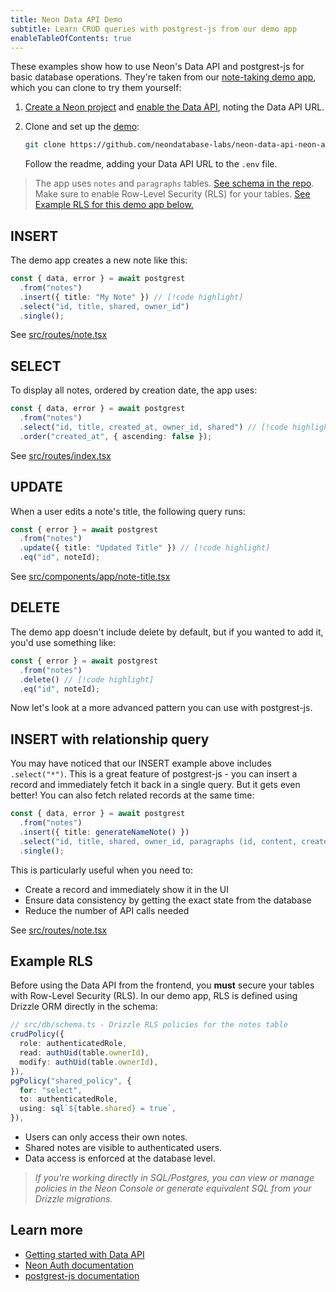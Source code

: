 ```yaml
---
title: Neon Data API Demo
subtitle: Learn CRUD queries with postgrest-js from our demo app
enableTableOfContents: true
---
```


These examples show how to use Neon's Data API and postgrest-js for basic database operations. They're taken from our [note-taking demo app](https://github.com/neondatabase-labs/neon-data-api-neon-auth), which you can clone to try them yourself:

1. [Create a Neon project](https://pg.new) and [enable the Data API](/docs/data-api/get-started#enabling-the-data-api), noting the Data API URL.
2. Clone and set up the [demo](https://github.com/neondatabase-labs/neon-data-api-neon-auth):

   ```bash
   git clone https://github.com/neondatabase-labs/neon-data-api-neon-auth
   ```

   Follow the readme, adding your Data API URL to the `.env` file.

> The app uses `notes` and `paragraphs` tables. [See schema in the repo](https://github.com/neondatabase-labs/neon-data-api-neon-auth/blob/main/src/db/schema.ts). 
> Make sure to enable Row-Level Security (RLS) for your tables. [See Example RLS for this demo app below.](#example-rls)

<Steps>

## INSERT

The demo app creates a new note like this:
```typescript
const { data, error } = await postgrest
  .from("notes")
  .insert({ title: "My Note" }) // [!code highlight]
  .select("id, title, shared, owner_id")
  .single();
```

See [src/routes/note.tsx](https://github.com/neondatabase-labs/neon-data-api-neon-auth/blob/main/src/routes/note.tsx)

## SELECT

To display all notes, ordered by creation date, the app uses:

```typescript
const { data, error } = await postgrest
  .from("notes")
  .select("id, title, created_at, owner_id, shared") // [!code highlight]
  .order("created_at", { ascending: false });
```

See [src/routes/index.tsx](https://github.com/neondatabase-labs/neon-data-api-neon-auth/blob/main/src/routes/index.tsx)

## UPDATE

When a user edits a note's title, the following query runs:

```typescript
const { error } = await postgrest
  .from("notes")
  .update({ title: "Updated Title" }) // [!code highlight]
  .eq("id", noteId);
```

See [src/components/app/note-title.tsx](https://github.com/neondatabase-labs/neon-data-api-neon-auth/blob/main/src/components/app/note-title.tsx)

## DELETE

The demo app doesn't include delete by default, but if you wanted to add it, you'd use something like:

```typescript
const { error } = await postgrest
  .from("notes")
  .delete() // [!code highlight]
  .eq("id", noteId);
```

Now let's look at a more advanced pattern you can use with postgrest-js.

## INSERT with relationship query

You may have noticed that our INSERT example above includes `.select("*")`. This is a great feature of postgrest-js - you can insert a record and immediately fetch it back in a single query. But it gets even better! You can also fetch related records at the same time:

```typescript
const { data, error } = await postgrest
  .from("notes")
  .insert({ title: generateNameNote() })
  .select("id, title, shared, owner_id, paragraphs (id, content, created_at, note_id)") // [!code highlight]
  .single();
```

This is particularly useful when you need to:

- Create a record and immediately show it in the UI
- Ensure data consistency by getting the exact state from the database
- Reduce the number of API calls needed

See [src/routes/note.tsx](https://github.com/neondatabase-labs/neon-data-api-neon-auth/blob/main/src/routes/note.tsx)

</Steps>

## Example RLS

Before using the Data API from the frontend, you **must** secure your tables with Row-Level Security (RLS). In our demo app, RLS is defined using Drizzle ORM directly in the schema:

```typescript
// src/db/schema.ts - Drizzle RLS policies for the notes table
crudPolicy({
  role: authenticatedRole,
  read: authUid(table.ownerId),
  modify: authUid(table.ownerId),
}),
pgPolicy("shared_policy", {
  for: "select",
  to: authenticatedRole,
  using: sql`${table.shared} = true`,
}),
```

- Users can only access their own notes.
- Shared notes are visible to authenticated users.
- Data access is enforced at the database level.

> _If you're working directly in SQL/Postgres, you can view or manage policies in the Neon Console or generate equivalent SQL from your Drizzle migrations._

## Learn more

- [Getting started with Data API](/docs/data-api/get-started)
- [Neon Auth documentation](/docs/guides/neon-auth)
- [postgrest-js documentation](https://github.com/supabase/postgrest-js)
